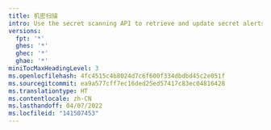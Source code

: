 ```yaml
---
title: 机密扫描
intro: Use the secret scanning API to retrieve and update secret alerts from a repository.
versions:
  fpt: '*'
  ghes: '*'
  ghec: '*'
  ghae: '*'
miniTocMaxHeadingLevel: 3
ms.openlocfilehash: 4fc4515c4b8024d7c6f600f334dbdbd45c2e051f
ms.sourcegitcommit: ea9a577cff7ec16ded25ed57417c83ec04816428
ms.translationtype: HT
ms.contentlocale: zh-CN
ms.lasthandoff: 04/07/2022
ms.locfileid: "141507453"
---
```

<!--
  Operations are automatically generated. Markdown for this page is located in data/reusables/rest-reference/secret-scanning
-->

